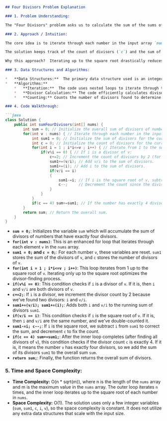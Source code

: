 ```markdown
## Four Divisors Problem Explanation

### 1. Problem Understanding:

The "Four Divisors" problem asks us to calculate the sum of the sums of divisors for numbers in a given integer array `nums`. However, we only sum the divisors if the number has exactly *four* distinct divisors. If a number in the array doesn't have exactly four divisors, we ignore it when calculating the overall sum.

### 2. Approach / Intuition:

The core idea is to iterate through each number in the input array `nums` and, for each number, find its divisors.  We can efficiently find the divisors by iterating up to the square root of the number.  If `i` is a divisor of `v`, then `v/i` is also a divisor.

The solution keeps track of the count of divisors (`c`) and the sum of divisors (`sum1`) for each number. If, after finding all divisors, the count `c` is exactly 4, then `sum1` (the sum of divisors) is added to the overall result `sum`.

Why this approach?  Iterating up to the square root drastically reduces the number of iterations needed to find all divisors. Checking `if(v/i == i)` handles the case of perfect squares to avoid double-counting the square root as a divisor. By counting the number of divisors as we go, we can quickly determine if a number has exactly four divisors, and only then add the sum of its divisors to the total sum.

### 3. Data Structures and Algorithms:

*   **Data Structures:**  The primary data structure used is an integer array `nums` (the input).
*   **Algorithms:**
    *   **Iteration:**  The code uses nested loops to iterate through the numbers in the input array and find their divisors.
    *   **Divisor Calculation:** The code efficiently calculates divisors by iterating up to the square root of each number.
    *   **Counting:** Counts the number of divisors found to determine if a number has exactly four divisors.

### 4. Code Walkthrough:

```java
class Solution {
    public int sumFourDivisors(int[] nums) {
        int sum = 0; // Initialize the overall sum of divisors of numbers with exactly 4 divisors.
        for(int v : nums) { // Iterate through each number in the input array.
            int sum1 = 0; // Initialize the sum of divisors for the current number.
            int c = 0; // Initialize the count of divisors for the current number.
            for(int i = 1 ; i*i<=v ; i++) { // Iterate from 1 to the square root of the current number.
                if(v%i == 0) { // If i is a divisor of v:
                    c+=2; // Increment the count of divisors by 2 (for i and v/i).
                    sum1+=(v/i); // Add v/i to the sum of divisors.
                    sum1+=(i); // Add i to the sum of divisors.
                    if(v/i == i)
                    {
                        sum1-=i; // If i is the square root of v, subtract i from the sum to avoid double-counting.
                        c--;     // Decrement the count since the divisors are the same.
                    }
                }
            }
            if(c == 4) sum+=sum1; // If the number has exactly 4 divisors, add its sum of divisors to the overall sum.
        }
        return sum; // Return the overall sum.
    }
}
```

*   **`sum = 0;`**: Initializes the variable `sum` which will accumulate the sum of divisors of numbers that have exactly four divisors.
*   **`for(int v : nums)`**:  This is an enhanced for loop that iterates through each element `v` in the `nums` array.
*   **`sum1 = 0;` and `c = 0;`**: For each number `v`, these variables are reset. `sum1` stores the sum of the divisors of `v`, and `c` stores the number of divisors of `v`.
*   **`for(int i = 1 ; i*i<=v ; i++)`**: This loop iterates from 1 up to the square root of `v`.  Iterating only up to the square root optimizes the divisor-finding process.
*   **`if(v%i == 0)`**:  This condition checks if `i` is a divisor of `v`. If it is, then `i` and `v/i` are both divisors of `v`.
*   **`c+=2;`**: If `i` is a divisor, we increment the divisor count by 2 because we've found two divisors: `i` and `v/i`.
*   **`sum1+=(v/i); sum1+=(i);`**: Adds both `i` and `v/i` to the running sum of divisors `sum1`.
*   **`if(v/i == i)`**: This condition checks if `i` is the square root of `v`. If it is, then `i` and `v/i` are the same number, and we've double-counted it.
*   **`sum1-=i; c--;`**:  If `i` is the square root, we subtract `i` from `sum1` to correct the sum, and decrement `c` to fix the count.
*   **`if(c == 4) sum+=sum1;`**: After the inner loop completes (after finding all divisors of `v`), this condition checks if the divisor count `c` is exactly 4. If it is, it means the number `v` has exactly four divisors, so we add the sum of its divisors `sum1` to the overall sum `sum`.
*   **`return sum;`**: Finally, the function returns the overall sum of divisors.

### 5. Time and Space Complexity:

*   **Time Complexity:** O(n * sqrt(m)), where n is the length of the `nums` array and m is the maximum value in the `nums` array. The outer loop iterates `n` times, and the inner loop iterates up to the square root of each number in `nums`.
*   **Space Complexity:** O(1). The solution uses only a few integer variables (`sum`, `sum1`, `c`, `i`, `v`), so the space complexity is constant. It does not utilize any extra data structures that scale with the input size.
